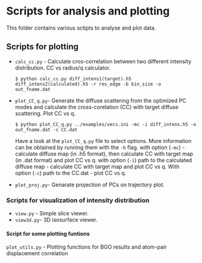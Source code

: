 # Scripts for analysis and plotting
  
This folder contains various sctipts to analyse and plot data.

## Scripts for plotting

 * `calc_cc.py` -  Calculate cros-correlation between two different intensity distribution. CC vs radius/q calculator.
   ```
   $ python calc_cc.py diff_intens1(target).h5 diff_intens2(calculated).h5 -r res_edge -b bin_size -o out_fname.dat
   ``` 
   
 * `plot_CC_q.py`- Generate the diffuse scattering from the optimized PC modes and calculate the cross-corelation (CC) with target diffuse scattering. Plot CC vs q.
   ```
   $ python plot_CC_q.py ../examples/vecs.ini -mc -i diff_intens.h5 -o out_fname.dat -c CC.dat 
   ``` 
   Have a look at the `plot_CC_q.py` file to select options. More information can be obtained by running them with the `-h` flag.
   with option (`-mc`) - calculate diffuse map (in .h5 format), then calculate CC with target map (in .dat format) and plot CC vs q.
   with option (`-i`) path to the calculated diffuse map - calculate CC with target map and plot CC vs q.
   With option (`-c`) path to the CC.dat - plot CC vs q.
   

 *  `plot_proj.py`- Genarate projection of PCs on trajectory plot.

 
### Scripts for visualization of intensity distribution
   
* `view.py` - Simple slice viewer. 
* `view3d.py`- 3D isosurface viewer.

#### Script for some plotting funtions
  `plot_utils.py` - Plotting functions for BGO results and atom-pair displacement correlation
